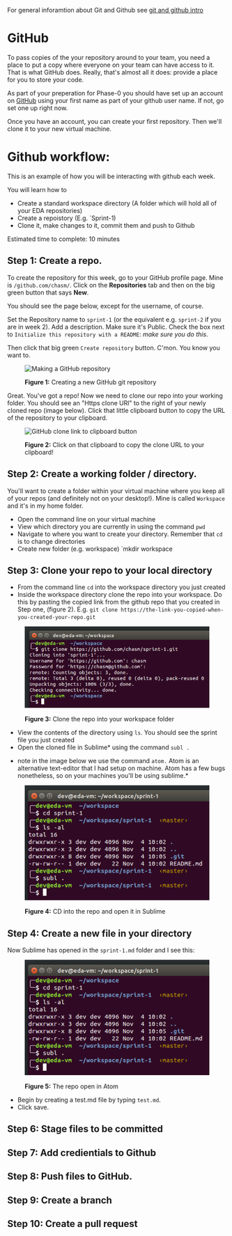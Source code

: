 For general inforamtion about Git and Github see [git and github intro](../git-and-github)

# GitHub

To pass copies of the your repository around to your team, you need a place to put a copy where everyone on your team can have access to it. That is what GitHub does. Really, that's almost all it does: provide a place for you to store your code.

As part of your preperation for Phase-0 you should have set up an account on [GitHub](https://github.com/) using your first name as part of your github user name. If not, go set one up right now.

Once you have an account, you can create your first repository. Then we'll clone it to your new virtual machine.

# Github workflow:
This is an example of how you will be interacting with github each week.

You will learn how to
* Create a standard workspace directory (A folder which will hold all of your EDA repositories)
* Create a repoistory (E.g. `Sprint-1)
* Clone it, make changes to it, commit them and push to Github

Estimated time to complete: 10 minutes

## Step 1: Create a repo.
To create the repository for this week, go to your GitHub profile page. Mine is `/github.com/chasm/`. Click on the **Repositories** tab and then on the big green button that says **New**.

You should see the page below, except for the username, of course.

Set the Repository name to `sprint-1` (or the equivalent e.g. `sprint-2` if you are in week 2). Add a description. Make sure it's Public. Check the box next to `Initialize this repository with a README`: *make sure you do this*.

Then click that big green `Create repository` button. C'mon. You know you want to.

<figure>
  <img src="/images/make-repo.png" alt="Making a GitHub repository"><br>
  <figcaption>
    <p><strong>Figure 1:</strong> Creating a new GitHub git repository</p>
  </figcaption>
</figure>

Great. You've got a repo! Now we need to clone our repo into your working folder.
You should see an "Https clone URl" to the right of your newly cloned repo (image below). Click that little clipboard button to copy the URL of the repository to your clipboard.

<figure>
  <img src="/images/clipboard-button.png" alt="GitHub clone link to clipboard button"><br>
  <figcaption>
    <p><strong>Figure 2:</strong> Click on that clipboard to copy the clone URL to your clipboard!</p>
  </figcaption>
</figure>

## Step 2: Create a working folder / directory.
You'll want to create a folder within your virtual machine where you keep all of your repos (and definitely not on your desktop!). Mine is called `Workspace` and it's in my home folder.

- Open the command line on your virtual machine
- View which directory you are currently in using the command `pwd`
- Navigate to where you want to create your directory. Remember that `cd` is to change directories
- Create new folder (e.g. workspace) `mkdir workspace

## Step 3: Clone your repo to your local directory

- From the command line `cd` into the workspace directory you just created
- Inside the workspace directory clone the repo into your workspace. Do this by pasting the copied link from the github repo that you created in Step one, (figure 2). E.g. `git clone https://the-link-you-copied-when-you-created-your-repo.git`

<figure>
  <img src="/images/cloning.png" alt="Cloning the Repo"><br>
  <figcaption>
    <p><strong>Figure 3:</strong> Clone the repo into your workspace folder</p>
  </figcaption>
</figure>

- View the contents of the directory using `ls`. You should see the sprint file you just created
- Open the cloned file in Sublime* using the command `subl .`
* note in the image below we use the command `atom.` Atom is an alternative text-editor that I had setup on machine. Atom has a few bugs nonetheless, so on your machines you'll be using sublime.*

<figure>
  <img src="/images/in-the-repo.png" alt="Open the repo in a text editor"><br>
  <figcaption>
    <p><strong>Figure 4:</strong> CD into the repo and open it in Sublime</p>
  </figcaption>
</figure>

## Step 4: Create a new file in your directory

Now Sublime has opened in the `sprint-1.md` folder and I see this:

<figure>
  <img src="/images/in-the-repo.png" alt="Atom"><br>
  <figcaption>
    <p><strong>Figure 5:</strong> The repo open in Atom</p>
  </figcaption>
</figure>

* Begin by creating a test.md file by typing `test.md`.
* Click save.

## Step 6: Stage files to be committed

## Step 7: Add credientials to Github

## Step 8: Push files to GitHub.

## Step 9: Create a branch

## Step 10: Create a pull request




<!--
<figure>
  <img src="/images/context-menu.png" alt="Atom context menu"><br>
  <figcaption>
    <p><strong>Figure 6:</strong> The right-click context menu</p>
  </figcaption>
</figure>

Save it:

<figure>
  <img src="/images/file-dialog.png" alt="Atom file dialog"><br>
  <figcaption>
    <p><strong>Figure 7:</strong> The file dialog</p>
  </figcaption>
</figure>

Add some [Markdown](http://daringfireball.net/projects/markdown/syntax):

<figure>
  <img src="/images/test-markdown.png" alt="Atom test markdown text"><br>
  <figcaption>
    <p><strong>Figure 8:</strong> Saving some changes</p>
  </figcaption>
</figure>

Now we'll stage those changes in git with `git add -A` and then we'll check the status of our staged files with `git status`:

<figure>
  <img src="/images/git-add-a.png" alt="Git add and status"><br>
  <figcaption>
    <p><strong>Figure 9:</strong> Staging the files and checking the status</p>
  </figcaption>
</figure>

Green means it's staged. (Note: if you have red-green color blindness, notice that it says "Changes to be committed". That's your cue.)

So now let's commit our changes to our *local* repository with `git commit` and a message:

<figure>
  <img src="/images/git-commit-error.png" alt="Commit"><br>
  <figcaption>
    <p><strong>Figure 10:</strong> Error commiting the changes to the local repository</p>
  </figcaption>
</figure>

Oops. We need to tell GitHub who we are (just once). Note, to copy in Linux terminal, you must use Control-SHIFT-C. Similarly, paste is Control-SHIFT-V and cut is Control-SHIFT-X. That's because Control-c is already used. Be careful! Control-c means "cancel".

<figure>
  <img src="/images/who-am-i.png" alt="Commit"><br>
  <figcaption>
    <p><strong>Figure 10:</strong> Telling git who I am</p>
  </figcaption>
</figure>

OK, now we can commit:

Finally, I'll push them to GitHub with `git push`:

<figure>
  <img src="/images/git-commit.png" alt="Commit"><br>
  <figcaption>
    <p><strong>Figure 10:</strong> Commiting the changes to the local repository</p>
  </figcaption>
</figure>

Finally, I'll push them to GitHub with `git push`:

<figure>
  <img src="/images/git-push.png" alt="Push"><br>
  <figcaption>
    <p><strong>Figure 11:</strong> Pushing my changes to the remote repository on GitHub</p>
  </figcaption>
</figure>

Whoops. We have to set one more thing (then never again!). Copy the line

Now I can see those changes on GitHub (reload the page):

<figure>
  <img src="/images/changes-on-github.png" alt="Changes"><br>
  <figcaption>
    <p><strong>Figure 12:</strong> Now my changes are visible on GitHub</p>
  </figcaption>
</figure>

Lather, rinse, repeat.
-->
